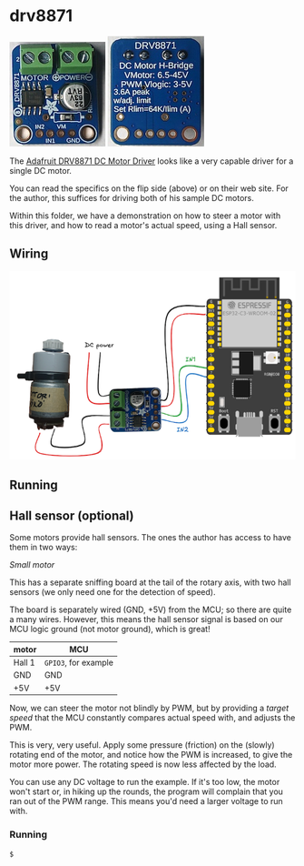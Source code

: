 # drv8871

![](.images/front.jpg) ![](.images/back.jpg)

The [Adafruit DRV8871 DC Motor Driver](https://www.adafruit.com/product/3190) looks like a very capable driver for a single DC motor.

You can read the specifics on the flip side (above) or on their web site. For the author, this suffices for driving both of his sample DC motors.

Within this folder, we have a demonstration on how to steer a motor with this driver, and how to read a motor's actual speed, using a Hall sensor.

## Wiring

![](.images/layout.png)



## Running




## Hall sensor (optional)

Some motors provide hall sensors. The ones the author has access to have them in two ways:

*Small motor*

This has a separate sniffing board at the tail of the rotary axis, with two hall sensors (we only need one for the detection of speed). 

The board is separately wired (GND, +5V) from the MCU; so there are quite a many wires. However, this means the hall sensor signal is based on our MCU logic ground (not motor ground), which is great!

<!-- tbd. *additional* wiring (superimposed on above image)
-->

|motor|MCU|
|---|---| 
|Hall 1|`GPIO3`, for example|
|GND|GND|
|+5V|+5V|

Now, we can steer the motor not blindly by PWM, but by providing a *target speed* that the MCU constantly compares actual speed with, and adjusts the PWM.

This is very, very useful. Apply some pressure (friction) on the (slowly) rotating end of the motor, and notice how the PWM is increased, to give the motor more power. The rotating speed is now less affected by the load.

You can use any DC voltage to run the example. If it's too low, the motor won't start or, in hiking up the rounds, the program will complain that you ran out of the PWM range. This means you'd need a larger voltage to run with.

### Running

```
$
```

<!-- tbd.
## Hall sensor with opto-isolation (optional)

The bigger motor only provides three cables: Motor black, red and one Hall sensor input.

In this case, the hall sensor signal is *tbd. fill in*.

```
tbd.
- is the signal based on what?
- what is the signal level?  Does it follow the fed motor signal?
- instruct using an opto-isolator to bring it to MCU ground-based????

-->
